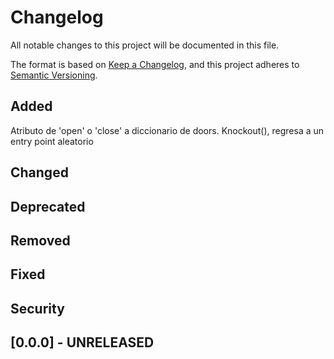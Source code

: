 # Changelog

All notable changes to this project will be documented in this file.

The format is based on [Keep a Changelog](https://keepachangelog.com/en/1.1.0/),
and this project adheres to [Semantic Versioning](https://semver.org/spec/v2.0.0.html).

## Added
Atributo de 'open' o 'close' a diccionario de doors.
Knockout(), regresa a un entry point aleatorio
## Changed

## Deprecated

## Removed

## Fixed

## Security

## [0.0.0] - UNRELEASED
